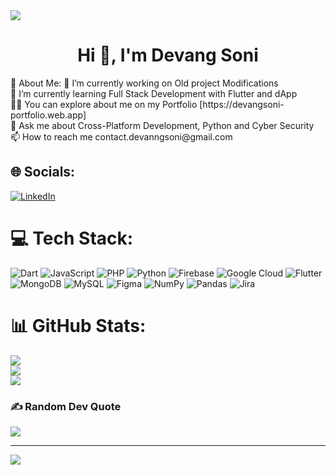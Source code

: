 <img src="https://user-images.githubusercontent.com/71540418/205052659-2df354cd-56c1-4297-8a20-ec1878e864a8.png">
<h1 align="center">Hi 👋, I'm Devang Soni</h1>
💫 About Me:
🔭 I’m currently working on Old project Modifications<br>🌱 I’m currently learning Full Stack Development with Flutter and dApp<br>👨‍💻 You can explore about me on my Portfolio [https://devangsoni-portfolio.web.app]<br>💬 Ask me about Cross-Platform Development, Python and Cyber Security<br>📫 How to reach me contact.devanngsoni@gmail.com


## 🌐 Socials:
[![LinkedIn](https://img.shields.io/badge/LinkedIn-%230077B5.svg?logo=linkedin&logoColor=white)](https://linkedin.com/in/https://www.linkedin.com/in/devangsoni26/) 

# 💻 Tech Stack:
![Dart](https://img.shields.io/badge/dart-%230175C2.svg?style=plastic&logo=dart&logoColor=white) ![JavaScript](https://img.shields.io/badge/javascript-%23323330.svg?style=plastic&logo=javascript&logoColor=%23F7DF1E) ![PHP](https://img.shields.io/badge/php-%23777BB4.svg?style=plastic&logo=php&logoColor=white) ![Python](https://img.shields.io/badge/python-3670A0?style=plastic&logo=python&logoColor=ffdd54) ![Firebase](https://img.shields.io/badge/firebase-%23039BE5.svg?style=plastic&logo=firebase) ![Google Cloud](https://img.shields.io/badge/Google%20Cloud-%234285F4.svg?style=plastic&logo=google-cloud&logoColor=white) ![Flutter](https://img.shields.io/badge/Flutter-%2302569B.svg?style=plastic&logo=Flutter&logoColor=white) ![MongoDB](https://img.shields.io/badge/MongoDB-%234ea94b.svg?style=plastic&logo=mongodb&logoColor=white) ![MySQL](https://img.shields.io/badge/mysql-%2300f.svg?style=plastic&logo=mysql&logoColor=white) 	![Figma](https://img.shields.io/badge/figma-%23F24E1E.svg?style=plastic&logo=figma&logoColor=white) ![NumPy](https://img.shields.io/badge/numpy-%23013243.svg?style=plastic&logo=numpy&logoColor=white) ![Pandas](https://img.shields.io/badge/pandas-%23150458.svg?style=plastic&logo=pandas&logoColor=white) ![Jira](https://img.shields.io/badge/jira-%230A0FFF.svg?style=plastic&logo=jira&logoColor=white)
# 📊 GitHub Stats:
![](https://github-readme-stats.vercel.app/api?username=devang26s&theme=dark&hide_border=false&include_all_commits=false&count_private=false)<br/>
![](https://github-readme-streak-stats.herokuapp.com/?user=devang26s&theme=dark&hide_border=false)<br/>
![](https://github-readme-stats.vercel.app/api/top-langs/?username=devang26s&theme=dark&hide_border=false&include_all_commits=false&count_private=false&layout=compact)

### ✍️ Random Dev Quote
![](https://quotes-github-readme.vercel.app/api?type=vetical&theme=dark)

---
[![](https://visitcount.itsvg.in/api?id=devang26s&icon=5&color=9)](https://visitcount.itsvg.in)

